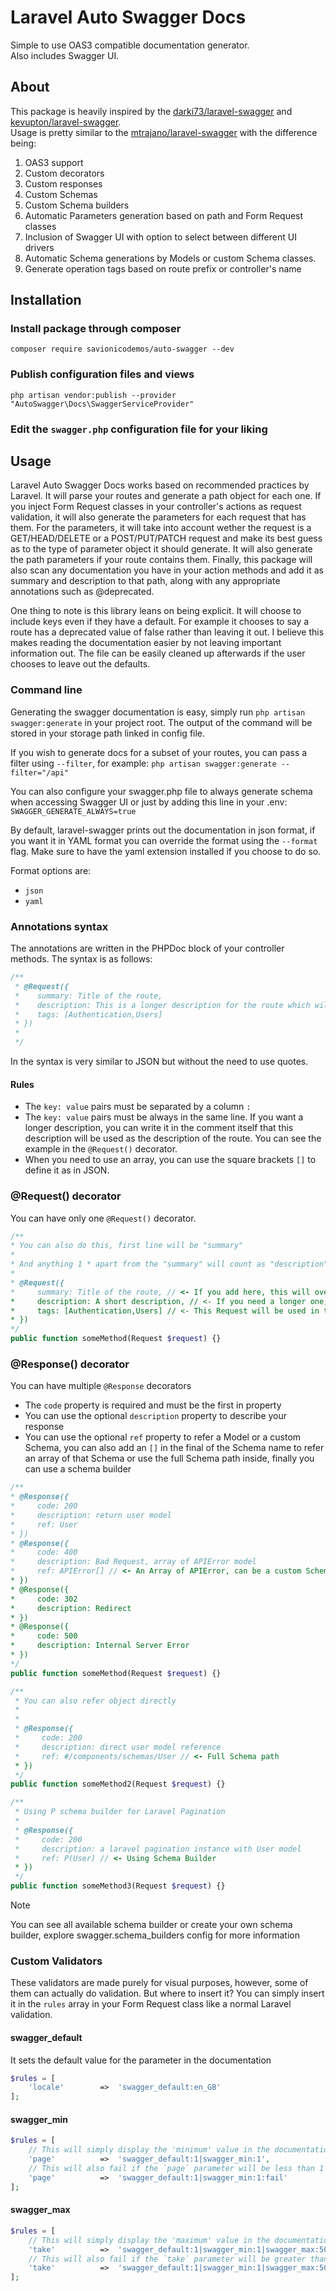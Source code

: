 # Laravel Auto Swagger Docs

Simple to use OAS3 compatible documentation generator.  
Also includes Swagger UI.

## About

This package is heavily inspired by the [darki73/laravel-swagger](https://github.com/darki73/laravel-swagger) and [kevupton/laravel-swagger](https://github.com/kevupton/laravel-swagger).  
Usage is pretty similar to the [mtrajano/laravel-swagger](https://github.com/mtrajano/laravel-swagger) with the difference being:

1. OAS3 support
1. Custom decorators
1. Custom responses
1. Custom Schemas
1. Custom Schema builders
1. Automatic Parameters generation based on path and Form Request classes
1. Inclusion of Swagger UI with option to select between different UI drivers
1. Automatic Schema generations by Models or custom Schema classes.
1. Generate operation tags based on route prefix or controller's name

## Installation

### Install package through composer

```shell
composer require savionicodemos/auto-swagger --dev
```

### Publish configuration files and views

```shell
php artisan vendor:publish --provider "AutoSwagger\Docs\SwaggerServiceProvider"
```

### Edit the `swagger.php` configuration file for your liking

## Usage

Laravel Auto Swagger Docs works based on recommended practices by Laravel. It will parse your routes and generate a path object for each one. If you inject Form Request classes in your controller's actions as request validation, it will also generate the parameters for each request that has them. For the parameters, it will take into account wether the request is a GET/HEAD/DELETE or a POST/PUT/PATCH request and make its best guess as to the type of parameter object it should generate. It will also generate the path parameters if your route contains them. Finally, this package will also scan any documentation you have in your action methods and add it as summary and description to that path, along with any appropriate annotations such as @deprecated.

One thing to note is this library leans on being explicit. It will choose to include keys even if they have a default. For example it chooses to say a route has a deprecated value of false rather than leaving it out. I believe this makes reading the documentation easier by not leaving important information out. The file can be easily cleaned up afterwards if the user chooses to leave out the defaults.

### Command line

Generating the swagger documentation is easy, simply run `php artisan swagger:generate` in your project root. The output of the command will be stored in your storage path linked in config file.

If you wish to generate docs for a subset of your routes, you can pass a filter using `--filter`, for example: `php artisan swagger:generate --filter="/api"`

You can also configure your swagger.php file to always generate schema when accessing Swagger UI or just by adding this line in your .env: `SWAGGER_GENERATE_ALWAYS=true`

By default, laravel-swagger prints out the documentation in json format, if you want it in YAML format you can override the format using the `--format` flag. Make sure to have the yaml extension installed if you choose to do so.

Format options are:

- `json`
- `yaml`

### Annotations syntax

The annotations are written in the PHPDoc block of your controller methods. The syntax is as follows:

```php
/**
 * @Request({
 *    summary: Title of the route,
 *    description: This is a longer description for the route which will be visible once the panel is expanded,
 *    tags: [Authentication,Users]
 * })
 * 
 */
```

In the syntax is very similar to JSON but without the need to use quotes.

#### Rules

- The `key: value` pairs must be separated by a column `:`
- The `key: value` pairs must be always in the same line. If you want a longer description,
you can write it in the comment itself that this description will be used as the description
of the route. You can see the example in the `@Request()` decorator.
- When you need to use an array, you can use the square brackets `[]` to define it as in JSON.

### @Request() decorator

You can have only one `@Request()` decorator.

```php
/**
* You can also do this, first line will be "summary"
*
* And anything 1 * apart from the "summary" will count as "description"
*
* @Request({
*     summary: Title of the route, // <- If you add here, this will overwrite the summary from above.
*     description: A short description, // <- If you need a longer one, just use the comment itself
*     tags: [Authentication,Users] // <- This Request will be used in this two tags section
* })
*/
public function someMethod(Request $request) {}
```

### @Response() decorator

You can have multiple `@Response` decorators

- The `code` property is required and must be the first in property
- You can use the optional `description` property to describe your response
- You can use the optional `ref` property to refer a Model or a custom Schema, you can also add an `[]` in the final of the Schema name to refer an array of that Schema or use the full Schema path inside, finally you can use a schema builder

```php
/**
* @Response({
*     code: 200
*     description: return user model
*     ref: User
* })
* @Response({
*     code: 400
*     description: Bad Request, array of APIError model
*     ref: APIError[] // <- An Array of APIError, can be a custom Schema
* })
* @Response({
*     code: 302
*     description: Redirect
* })
* @Response({
*     code: 500
*     description: Internal Server Error
* })
*/
public function someMethod(Request $request) {}

/**
 * You can also refer object directly
 * 
 * 
 * @Response({
 *     code: 200
 *     description: direct user model reference
 *     ref: #/components/schemas/User // <- Full Schema path
 * })
 */
public function someMethod2(Request $request) {}

/**
 * Using P schema builder for Laravel Pagination
 * 
 * @Response({
 *     code: 200
 *     description: a laravel pagination instance with User model
 *     ref: P(User) // <- Using Schema Builder
 * })
 */
public function someMethod3(Request $request) {}
```

> [!NOTE]
> You can see all available schema builder or create your own schema builder, explore swagger.schema_builders config for more information

### Custom Validators

These validators are made purely for visual purposes, however, some of them can actually do validation. But where to insert it? You can simply insert it in the `rules` array in your Form Request class like a normal Laravel validation.

#### swagger_default

It sets the default value for the parameter in the documentation

```php
$rules = [
    'locale'        =>  'swagger_default:en_GB'
];
```

#### swagger_min

```php
$rules = [
    // This will simply display the 'minimum' value in the documentation
    'page'          =>  'swagger_default:1|swagger_min:1', 
    // This will also fail if the `page` parameter will be less than 1
    'page'          =>  'swagger_default:1|swagger_min:1:fail'
];
```

#### swagger_max

```php
$rules = [
    // This will simply display the 'maximum' value in the documentation
    'take'          =>  'swagger_default:1|swagger_min:1|swagger_max:50',
    // This will also fail if the `take` parameter will be greater than 50
    'take'          =>  'swagger_default:1|swagger_min:1|swagger_max:50:fail'
];
```
